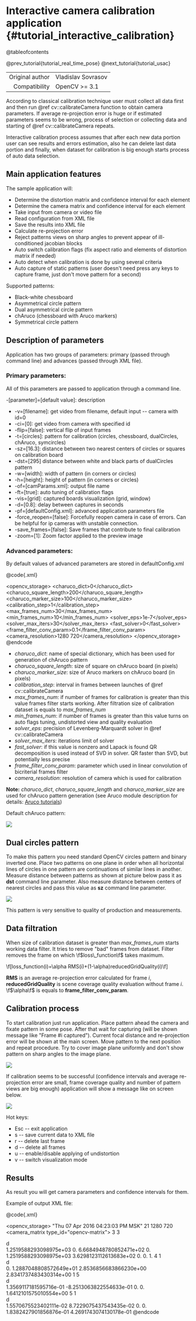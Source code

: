 Interactive camera calibration application {#tutorial_interactive_calibration}
==============================

@tableofcontents

@prev_tutorial{tutorial_real_time_pose}
@next_tutorial{tutorial_usac}

|    |    |
| -: | :- |
| Original author | Vladislav Sovrasov |
| Compatibility | OpenCV >= 3.1 |


According to classical calibration technique user must collect all data first and then run @ref cv::calibrateCamera function
to obtain camera parameters. If average re-projection error is huge or if estimated parameters seems to be wrong, process of
selection or collecting data and starting of @ref cv::calibrateCamera repeats.

Interactive calibration process assumes that after each new data portion user can see results and errors estimation, also
he can delete last data portion and finally, when dataset for calibration is big enough starts process of auto data selection.

Main application features
------

The sample application will:

-   Determine the distortion matrix and confidence interval for each element
-   Determine the camera matrix and confidence interval for each element
-   Take input from camera or video file
-   Read configuration from XML file
-   Save the results into XML file
-   Calculate re-projection error
-   Reject patterns views on sharp angles to prevent appear of ill-conditioned jacobian blocks
-   Auto switch calibration flags (fix aspect ratio and elements of distortion matrix if needed)
-   Auto detect when calibration is done by using several criteria
-   Auto capture of static patterns (user doesn't need press any keys to capture frame, just don't move pattern for a second)

Supported patterns:

-   Black-white chessboard
-   Asymmetrical circle pattern
-   Dual asymmetrical circle pattern
-   chAruco (chessboard with Aruco markers)
-   Symmetrical circle pattern

Description of parameters
------

Application has two groups of parameters: primary (passed through command line) and advances (passed through XML file).

### Primary parameters:

All of this parameters are passed to application through a command line.

-[parameter]=[default value]: description

-  -v=[filename]: get video from filename, default input -- camera with id=0
-  -ci=[0]: get video from camera with specified id
-  -flip=[false]: vertical flip of input frames
-  -t=[circles]: pattern for calibration (circles, chessboard, dualCircles, chAruco, symcircles)
-  -sz=[16.3]: distance between two nearest centers of circles or squares on calibration board
-  -dst=[295] distance between white and black parts of dualCircles pattern
-  -w=[width]: width of pattern (in corners or circles)
-  -h=[height]: height of pattern (in corners or circles)
-  -of=[camParams.xml]: output file name
-  -ft=[true]: auto tuning of calibration flags
-  -vis=[grid]: captured boards visualization (grid, window)
-  -d=[0.8]: delay between captures in seconds
-  -pf=[defaultConfig.xml]: advanced application parameters file
-  -force_reopen=[false]: Forcefully reopen camera in case of errors. Can be helpful for ip cameras with unstable connection.
-  -save_frames=[false]: Save frames that contribute to final calibration
-  -zoom=[1]: Zoom factor applied to the preview image

### Advanced parameters:

By default values of advanced parameters are stored in defaultConfig.xml

@code{.xml}
<?xml version="1.0"?>
<opencv_storage>
<charuco_dict>0</charuco_dict>
<charuco_square_length>200</charuco_square_length>
<charuco_marker_size>100</charuco_marker_size>
<calibration_step>1</calibration_step>
<max_frames_num>30</max_frames_num>
<min_frames_num>10</min_frames_num>
<solver_eps>1e-7</solver_eps>
<solver_max_iters>30</solver_max_iters>
<fast_solver>0</fast_solver>
<frame_filter_conv_param>0.1</frame_filter_conv_param>
<camera_resolution>1280 720</camera_resolution>
</opencv_storage>
@endcode

-  *charuco_dict*: name of special dictionary, which has been used for generation of chAruco pattern
-  *charuco_square_length*: size of square on chAruco board (in pixels)
-  *charuco_marker_size*: size of Aruco markers on chAruco board (in pixels)
-  *calibration_step*: interval in frames between launches of @ref cv::calibrateCamera
-  *max_frames_num*: if number of frames for calibration is greater than this value frames filter starts working.
After filtration size of calibration dataset is equals to *max_frames_num*
-  *min_frames_num*: if number of frames is greater than this value turns on auto flags tuning, undistorted view and quality evaluation
-  *solver_eps*: precision of Levenberg-Marquardt solver in @ref cv::calibrateCamera
-  *solver_max_iters*: iterations limit of solver
-  *fast_solver*: if this value is nonzero and Lapack is found QR decomposition is used instead of SVD in solver.
QR faster than SVD, but potentially less precise
-  *frame_filter_conv_param*: parameter which used in linear convolution of bicriterial frames filter
-  *camera_resolution*: resolution of camera which is used for calibration

**Note:** *charuco_dict*, *charuco_square_length* and *charuco_marker_size* are used for chAruco pattern generation
(see Aruco module description for details: [Aruco tutorials](https://github.com/opencv/opencv_contrib/tree/4.x/modules/aruco/tutorials))

Default chAruco pattern:

![](images/charuco_board.png)

Dual circles pattern
------

To make this pattern you need standard OpenCV circles pattern and binary inverted one.
Place two patterns on one plane in order when all horizontal lines of circles in one pattern are
 continuations of similar lines in another.
Measure distance between patterns as shown at picture below pass it as **dst** command line parameter. Also measure distance between centers of nearest circles and pass
this value as **sz** command line parameter.

![](images/dualCircles.jpg)

This pattern is very sensitive to quality of production and measurements.


Data filtration
------
When size of calibration dataset is greater than *max_frames_num* starts working
data filter. It tries to remove "bad" frames from dataset. Filter removes the frame
 on which \f$loss\_function\f$ takes maximum.

\f[loss\_function(i)=\alpha RMS(i)+(1-\alpha)reducedGridQuality(i)\f]

**RMS** is an average re-projection error calculated for frame *i*, **reducedGridQuality**
 is scene coverage quality evaluation without frame *i*. \f$\alpha\f$ is equals to
 **frame_filter_conv_param**.


Calibration process
------

To start calibration just run application. Place pattern ahead the camera and fixate pattern in some pose.
After that wait for capturing (will be shown message like "Frame #i captured").
Current focal distance and re-projection error will be shown at the main screen. Move pattern to the next position  and repeat procedure. Try to cover image plane
uniformly and don't show pattern on sharp angles to the image plane.

![](images/screen_charuco.jpg)

If calibration seems to be successful (confidence intervals and average re-projection
 error are small, frame coverage quality and number of pattern views are big enough)
  application will show a message like on screen below.


![](images/screen_finish.jpg)

Hot keys:

- Esc -- exit application
- s -- save current data to XML file
- r -- delete last frame
- d -- delete all frames
- u -- enable/disable applying of undistortion
- v -- switch visualization mode

Results
------

As result you will get camera parameters and confidence intervals for them.

Example of output XML file:

@code{.xml}
<?xml version="1.0"?>
<opencv_storage>
<calibrationDate>"Thu 07 Apr 2016 04:23:03 PM MSK"</calibrationDate>
<framesCount>21</framesCount>
<cameraResolution>
  1280 720</cameraResolution>
<camera_matrix type_id="opencv-matrix">
  <rows>3</rows>
  <cols>3</cols>
  <dt>d</dt>
  <data>
    1.2519588293098975e+03 0. 6.6684948780852471e+02 0.
    1.2519588293098975e+03 3.6298123112613683e+02 0. 0. 1.</data></camera_matrix>
<camera_matrix_std_dev type_id="opencv-matrix">
  <rows>4</rows>
  <cols>1</cols>
  <dt>d</dt>
  <data>
    0. 1.2887048808572649e+01 2.8536856683866230e+00
    2.8341737483430314e+00</data></camera_matrix_std_dev>
<distortion_coefficients type_id="opencv-matrix">
  <rows>1</rows>
  <cols>5</cols>
  <dt>d</dt>
  <data>
    1.3569117181595716e-01 -8.2513063822554633e-01 0. 0.
    1.6412101575010554e+00</data></distortion_coefficients>
<distortion_coefficients_std_dev type_id="opencv-matrix">
  <rows>5</rows>
  <cols>1</cols>
  <dt>d</dt>
  <data>
    1.5570675523402111e-02 8.7229075437543435e-02 0. 0.
    1.8382427901856876e-01</data></distortion_coefficients_std_dev>
<avg_reprojection_error>4.2691743074130178e-01</avg_reprojection_error>
</opencv_storage>
@endcode
